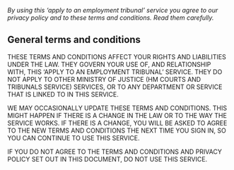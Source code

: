 *By using this ‘apply to an employment tribunal’ service you agree to our privacy policy and to these terms and conditions. Read them carefully.*
<h2 class="legend">General terms and conditions</h2>
THESE TERMS AND CONDITIONS AFFECT YOUR RIGHTS AND LIABILITIES UNDER THE LAW. THEY GOVERN YOUR USE OF, AND RELATIONSHIP WITH, THIS ‘APPLY TO AN EMPLOYMENT TRIBUNAL’ SERVICE. THEY DO NOT APPLY TO OTHER MINISTRY OF JUSTICE (HM COURTS AND TRIBUNALS SERVICE) SERVICES, OR TO ANY DEPARTMENT OR SERVICE THAT IS LINKED TO IN THIS SERVICE.

WE MAY OCCASIONALLY UPDATE THESE TERMS AND CONDITIONS. THIS MIGHT HAPPEN IF THERE IS A CHANGE IN THE LAW OR TO THE WAY THE SERVICE WORKS. IF THERE IS A CHANGE, YOU WILL BE ASKED TO AGREE TO THE NEW TERMS AND CONDITIONS THE NEXT TIME YOU SIGN IN, SO YOU CAN CONTINUE TO USE THIS SERVICE.

IF YOU DO NOT AGREE TO THE TERMS AND CONDITIONS AND PRIVACY POLICY SET OUT IN THIS DOCUMENT, DO NOT USE THIS SERVICE.
